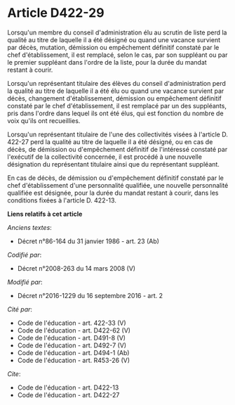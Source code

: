 # Article D422-29

Lorsqu'un membre du conseil d'administration élu au scrutin de liste perd la qualité au titre de laquelle il a été désigné ou
quand une vacance survient par décès, mutation, démission ou empêchement définitif constaté par le chef d'établissement, il
est remplacé, selon le cas, par son suppléant ou par le premier suppléant dans l'ordre de la liste, pour la durée du mandat
restant à courir.

Lorsqu'un représentant titulaire des élèves du conseil d'administration perd la qualité au titre de laquelle il a été élu ou
quand une vacance survient par décès, changement d'établissement, démission ou empêchement définitif constaté par le chef
d'établissement, il est remplacé par un des suppléants, pris dans l'ordre dans lequel ils ont été élus, qui est fonction du
nombre de voix qu'ils ont recueillies. 

Lorsqu'un représentant titulaire de l'une des collectivités visées à l'article D. 422-27 perd la qualité au titre de laquelle
il a été désigné, ou en cas de décès, de démission ou d'empêchement définitif de l'intéressé constaté par l'exécutif de la
collectivité concernée, il est procédé à une nouvelle désignation du représentant titulaire ainsi que du représentant
suppléant.

En cas de décès, de démission ou d'empêchement définitif constaté par le chef d'établissement d'une personnalité qualifiée,
une nouvelle personnalité qualifiée est désignée, pour la durée du mandat restant à courir, dans les conditions fixées à
l'article D. 422-13.

**Liens relatifs à cet article**

_Anciens textes_:

  - Décret n°86-164 du 31 janvier 1986 - art. 23 (Ab)

_Codifié par_:

  - Décret n°2008-263 du 14 mars 2008 (V)

_Modifié par_:

  - Décret n°2016-1229 du 16 septembre 2016 - art. 2

_Cité par_:

  - Code de l'éducation - art. 422-33 (V)
  - Code de l'éducation - art. D422-62 (V)
  - Code de l'éducation - art. D491-8 (V)
  - Code de l'éducation - art. D492-7 (V)
  - Code de l'éducation - art. D494-1 (Ab)
  - Code de l'éducation - art. R453-26 (V)

_Cite_:

  - Code de l'éducation - art. D422-13
  - Code de l'éducation - art. D422-27
